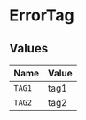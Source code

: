 # ErrorTag


## Values

| Name   | Value  |
| ------ | ------ |
| `TAG1` | tag1   |
| `TAG2` | tag2   |